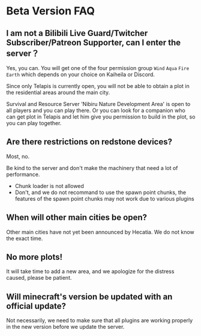 # Beta Version FAQ

## I am not a Bilibili Live Guard/Twitcher Subscriber/Patreon Supporter, can I enter the server？

Yes, you can. You will get one of the four permission group `Wind` `Aqua` `Fire` `Earth` which depends on your choice on Kaiheila or Discord.

Since only Telapis is currently open, you will not be able to obtain a plot in the residential areas around the main city.

Survival and Resource Server 'Nibiru Nature Development Area' is open to all players and you can play there. Or you can look for a companion who can get plot in Telapis and let him give you permission to build in the plot, so you can play together.

## Are there restrictions on redstone devices?

Most, no.

Be kind to the server and don't make the machinery that need a lot of performance.

- Chunk loader is not allowed
- Don't, and we do not recommand to use the spawn point chunks, the features of the spawn point chunks may not work due to various plugins

## When will other main cities be open?

Other main cities have not yet been announced by Hecatia. We do not know the exact time.

## No more plots!

It will take time to add a new area, and we apologize for the distress caused, please be patient.

## Will minecraft's version be updated with an official update?

Not necessarily, we need to make sure that all plugins are working properly in the new version before we update the server.

